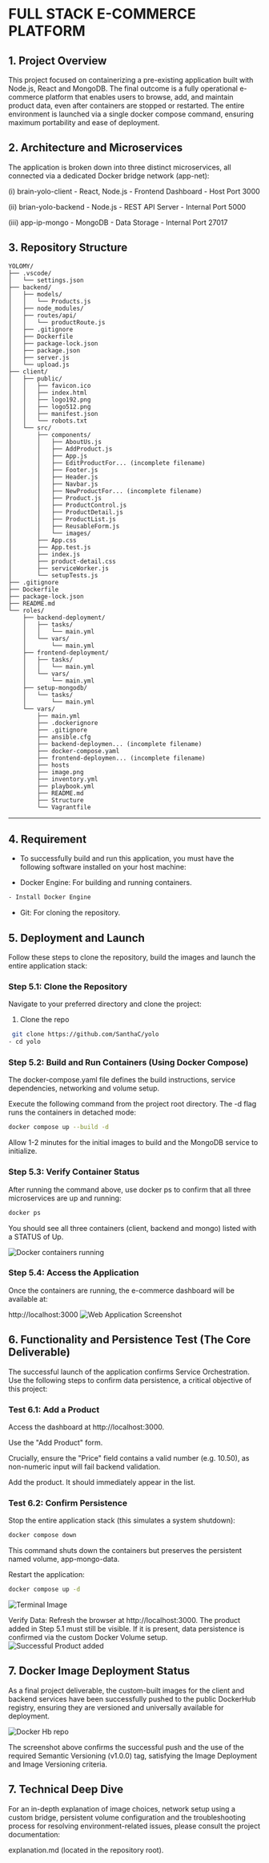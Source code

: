 # FULL STACK E-COMMERCE PLATFORM 

## 1. Project Overview

This project focused on containerizing a pre-existing application built with Node.js, React and MongoDB. The final outcome is a fully operational e-commerce platform that enables users to browse, add, and maintain product data, even after containers are stopped or restarted.
The entire environment is launched via a single docker compose command, ensuring maximum portability and ease of deployment.

## 2. Architecture and Microservices

The application is broken down into three distinct microservices, all connected via a dedicated Docker bridge network (app-net):

(i) brain-yolo-client - React, Node.js - Frontend Dashboard - Host Port 3000

(ii) brian-yolo-backend - Node.js - REST API Server - Internal Port 5000

(iii) app-ip-mongo - MongoDB - Data Storage - Internal Port 27017

## 3. Repository Structure

```
YOLOMY/
├── .vscode/
│   └── settings.json
├── backend/
│   ├── models/
│   │   └── Products.js
│   ├── node_modules/
│   ├── routes/api/
│   │   └── productRoute.js
│   ├── .gitignore
│   ├── Dockerfile
│   ├── package-lock.json
│   ├── package.json
│   ├── server.js
│   └── upload.js
├── client/
│   ├── public/
│   │   ├── favicon.ico
│   │   ├── index.html
│   │   ├── logo192.png
│   │   ├── logo512.png
│   │   ├── manifest.json
│   │   └── robots.txt
│   └── src/
│       ├── components/
│       │   ├── AboutUs.js
│       │   ├── AddProduct.js
│       │   ├── App.js
│       │   ├── EditProductFor... (incomplete filename)
│       │   ├── Footer.js
│       │   ├── Header.js
│       │   ├── Navbar.js
│       │   ├── NewProductFor... (incomplete filename)
│       │   ├── Product.js
│       │   ├── ProductControl.js
│       │   ├── ProductDetail.js
│       │   ├── ProductList.js
│       │   ├── ReusableForm.js
│       │   └── images/
│       ├── App.css
│       ├── App.test.js
│       ├── index.js
│       ├── product-detail.css
│       ├── serviceWorker.js
│       └── setupTests.js
├── .gitignore
├── Dockerfile
├── package-lock.json
├── README.md
└── roles/
    ├── backend-deployment/
    │   ├── tasks/
    │   │   └── main.yml
    │   └── vars/
    │       └── main.yml
    ├── frontend-deployment/
    │   ├── tasks/
    │   │   └── main.yml
    │   └── vars/
    │       └── main.yml
    ├── setup-mongodb/
    │   └── tasks/
    │       └── main.yml
    └── vars/
        ├── main.yml
        ├── .dockerignore
        ├── .gitignore
        ├── ansible.cfg
        ├── backend-deploymen... (incomplete filename)
        ├── docker-compose.yaml
        ├── frontend-deploymen... (incomplete filename)
        ├── hosts
        ├── image.png
        ├── inventory.yml
        ├── playbook.yml
        ├── README.md
        ├── Structure
        └── Vagrantfile
```
---

## 4. Requirement 

- To successfully build and run this application, you must have the following software installed on your host machine:

- Docker Engine: For building and running containers.
```bash
- Install Docker Engine
```
- Git: For cloning the repository.

## 5. Deployment and Launch

Follow these steps to clone the repository, build the images and launch the entire application stack:

### Step 5.1: Clone the Repository

Navigate to your preferred directory and clone the project:

1. Clone the repo
```bash
 git clone https://github.com/SanthaC/yolo
- cd yolo 
```
### Step 5.2: Build and Run Containers (Using Docker Compose)

The docker-compose.yaml file defines the build instructions, service dependencies, networking and volume setup.

Execute the following command from the project root directory. The -d flag runs the containers in detached mode:
```bash
docker compose up --build -d
```
Allow 1-2 minutes for the initial images to build and the MongoDB service to initialize.

### Step 5.3: Verify Container Status

After running the command above, use docker ps to confirm that all three microservices are up and running:
```bash
docker ps
```
You should see all three containers (client, backend and mongo) listed with a STATUS of Up.

![Docker containers running](./client/src/images/screenshots/successful-container-running.png)


### Step 5.4: Access the Application

Once the containers are running, the e-commerce dashboard will be available at:

http://localhost:3000
![Web Application Screenshot](./client/src/images/screenshots/web-application.png)



## 6. Functionality and Persistence Test (The Core Deliverable)

The successful launch of the application confirms Service Orchestration. Use the following steps to confirm data persistence, a critical objective of this project:

### Test 6.1: Add a Product
Access the dashboard at http://localhost:3000.

Use the "Add Product" form.

Crucially, ensure the "Price" field contains a valid number (e.g. 10.50), as non-numeric input will fail backend validation.

Add the product. It should immediately appear in the list.

### Test 6.2: Confirm Persistence

Stop the entire application stack (this simulates a system shutdown):
```bash
docker compose down
```

This command shuts down the containers but preserves the persistent named volume, app-mongo-data.

Restart the application:
```bash
docker compose up -d
```

![Terminal Image](./client/src/images/screenshots/terminal-image.png)

Verify Data: Refresh the browser at http://localhost:3000. The product added in Step 5.1 must still be visible. If it is present, data persistence is confirmed via the custom Docker Volume setup.
![Successful Product added](./client/src/images/screenshots/persistent-web-data.png)

## 7. Docker Image Deployment Status

As a final project deliverable, the custom-built images for the client and backend services have been successfully pushed to the public DockerHub registry, ensuring they are versioned and universally available for deployment.

![Docker Hb repo](./client/src/images/screenshots/docker-repo.png)

The screenshot above confirms the successful push and the use of the required Semantic Versioning (v1.0.0) tag, satisfying the Image Deployment and Image Versioning criteria.

## 7. Technical Deep Dive

For an in-depth explanation of image choices, network setup using a custom bridge, persistent volume configuration and the troubleshooting process for resolving environment-related issues, please consult the project documentation:

explanation.md (located in the repository root).